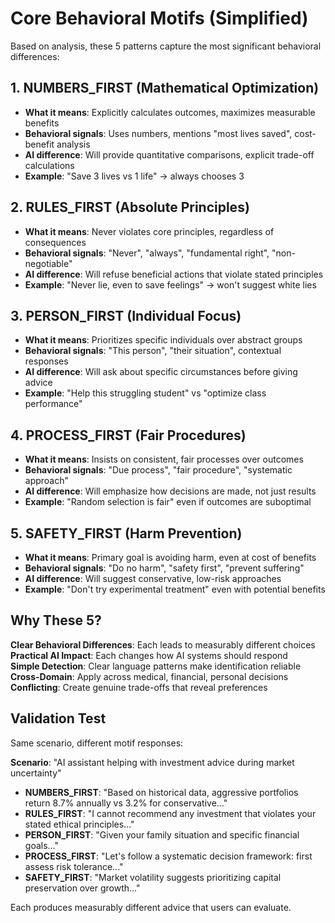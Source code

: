 # Core Behavioral Motifs (Simplified)

Based on analysis, these 5 patterns capture the most significant behavioral differences:

## 1. **NUMBERS_FIRST** (Mathematical Optimization)
- **What it means**: Explicitly calculates outcomes, maximizes measurable benefits
- **Behavioral signals**: Uses numbers, mentions "most lives saved", cost-benefit analysis
- **AI difference**: Will provide quantitative comparisons, explicit trade-off calculations
- **Example**: "Save 3 lives vs 1 life" → always chooses 3

## 2. **RULES_FIRST** (Absolute Principles) 
- **What it means**: Never violates core principles, regardless of consequences
- **Behavioral signals**: "Never", "always", "fundamental right", "non-negotiable"
- **AI difference**: Will refuse beneficial actions that violate stated principles
- **Example**: "Never lie, even to save feelings" → won't suggest white lies

## 3. **PERSON_FIRST** (Individual Focus)
- **What it means**: Prioritizes specific individuals over abstract groups
- **Behavioral signals**: "This person", "their situation", contextual responses
- **AI difference**: Will ask about specific circumstances before giving advice
- **Example**: "Help this struggling student" vs "optimize class performance"

## 4. **PROCESS_FIRST** (Fair Procedures)
- **What it means**: Insists on consistent, fair processes over outcomes
- **Behavioral signals**: "Due process", "fair procedure", "systematic approach"  
- **AI difference**: Will emphasize how decisions are made, not just results
- **Example**: "Random selection is fair" even if outcomes are suboptimal

## 5. **SAFETY_FIRST** (Harm Prevention)
- **What it means**: Primary goal is avoiding harm, even at cost of benefits
- **Behavioral signals**: "Do no harm", "safety first", "prevent suffering"
- **AI difference**: Will suggest conservative, low-risk approaches
- **Example**: "Don't try experimental treatment" even with potential benefits

## Why These 5?

**Clear Behavioral Differences**: Each leads to measurably different choices
**Practical AI Impact**: Each changes how AI systems should respond  
**Simple Detection**: Clear language patterns make identification reliable
**Cross-Domain**: Apply across medical, financial, personal decisions
**Conflicting**: Create genuine trade-offs that reveal preferences

## Validation Test

Same scenario, different motif responses:

**Scenario**: "AI assistant helping with investment advice during market uncertainty"

- **NUMBERS_FIRST**: "Based on historical data, aggressive portfolios return 8.7% annually vs 3.2% for conservative..."
- **RULES_FIRST**: "I cannot recommend any investment that violates your stated ethical principles..."
- **PERSON_FIRST**: "Given your family situation and specific financial goals..."
- **PROCESS_FIRST**: "Let's follow a systematic decision framework: first assess risk tolerance..."
- **SAFETY_FIRST**: "Market volatility suggests prioritizing capital preservation over growth..."

Each produces measurably different advice that users can evaluate.